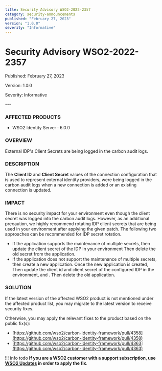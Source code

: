```yaml
---
title: Security Advisory WSO2-2022-2357
category: security-announcements
published: "February 27, 2023"
version: "1.0.0"
severity: "Informative"
---
```


# Security Advisory WSO2-2022-2357

<p class="doc-info">Published: February 27, 2023</p>
<p class="doc-info">Version: 1.0.0</p>
<p class="doc-info">Severity: Informative</p>
---

### AFFECTED PRODUCTS
* WSO2 Identity Server : 6.0.0


### OVERVIEW
External IDP's Client Secrets are being logged in the carbon audit logs.


### DESCRIPTION
The **Client ID** and **Client Secret** values of the connection configuration that is used to represent external identity providers, were being logged in the carbon audit logs when a new connection is added or an existing connection is updated.


### IMPACT
There is no security impact for your environment even though the client secret was logged into the carbon audit logs. However, as an additional precaution, we highly recommend rotating IDP client secrets that are being used in your environment after applying the given patch. The following two approaches can be recommended for IDP secret rotation.

* If the application supports the maintenance of multiple secrets, then update the client secret of the IDP in your environment Then delete the old secret from the application.
* If the application does not support the maintenance of multiple secrets, then create a new application. Once the new application is created, Then update the client id and client secret of the configured IDP in the environment, and . Then delete the old application.


### SOLUTION
If the latest version of the affected WSO2 product is not mentioned under the affected product list, you may migrate to the latest version to receive security fixes.

Otherwise, you may apply the relevant fixes to the product based on the public fix(s):

* [https://github.com/wso2/carbon-identity-framework/pull/4358](https://github.com/wso2/carbon-identity-framework/pull/4358)
* [https://github.com/wso2/carbon-identity-framework/pull/4363](https://github.com/wso2/carbon-identity-framework/pull/4363)


!!! info todo
    **If you are a WSO2 customer with a support subscription, use [WSO2 Updates](https://wso2.com/updates/) in order to apply the fix.**
